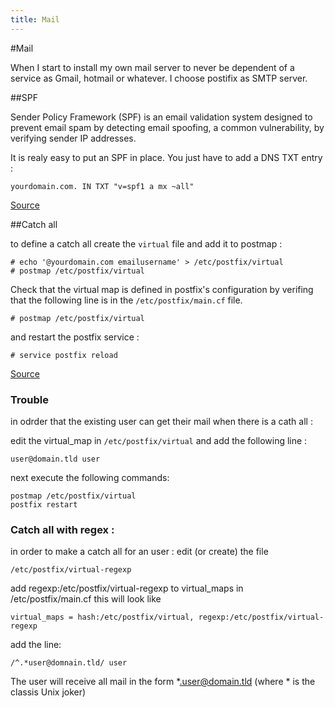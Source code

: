 ```yaml
---
title: Mail
---
```


#Mail

When I start to install my own mail server to never be dependent of a service
as Gmail, hotmail or whatever.
I choose postifix as SMTP server.

##SPF

Sender Policy Framework (SPF) is an email validation system designed to prevent
email spam by detecting email spoofing, a common vulnerability, by verifying 
sender IP addresses.

It is realy easy to put an SPF in place.
You just have to add a DNS TXT entry :

    yourdomain.com. IN TXT "v=spf1 a mx ~all"

[Source](http://nickwilsdon.com/spf-domain-records/)

##Catch all

to define a catch all create the `virtual` file and add it to postmap :

    # echo '@yourdomain.com emailusername' > /etc/postfix/virtual
    # postmap /etc/postfix/virtual
    
Check that the virtual map is defined in postfix's configuration 
by verifing that the following line is in the `/etc/postfix/main.cf` file.

    # postmap /etc/postfix/virtual
    
and restart the postfix service :

    # service postfix reload
    
[Source](http://www.cyberciti.biz/faq/howto-setup-postfix-catch-all-email-accounts/)
    

### Trouble

in odrder that the existing user can get their mail when
there is a cath all :

edit the virtual_map in `/etc/postfix/virtual` and add the following line :

    user@domain.tld user

next execute the following commands:

    postmap /etc/postfix/virtual 
    postfix restart

### Catch all with regex :

in order to make a catch all for an user :
edit (or create) the file 

    /etc/postfix/virtual-regexp

add regexp:/etc/postfix/virtual-regexp to virtual_maps in /etc/postfix/main.cf
this will look like 

    virtual_maps = hash:/etc/postfix/virtual, regexp:/etc/postfix/virtual-regexp

add the line:
 
    /^.*user@domnain.tld/ user

The user will receive all mail in the form *.user@domain.tld (where * is the classis Unix joker)

